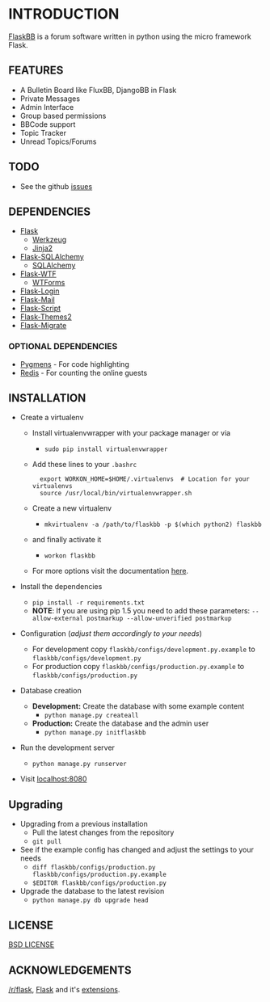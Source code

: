 # INTRODUCTION

[FlaskBB](http://flaskbb.org) is a forum software written in python
using the micro framework Flask.


## FEATURES

* A Bulletin Board like FluxBB, DjangoBB in Flask
* Private Messages
* Admin Interface
* Group based permissions
* BBCode support
* Topic Tracker
* Unread Topics/Forums


## TODO

* See the github [issues](https://github.com/sh4nks/flaskbb/issues?state=open)


## DEPENDENCIES

* [Flask](http://flask.pocoo.org)
    * [Werkzeug](http://werkzeug.pocoo.org)
    * [Jinja2](http://jinja.pocoo.org)
* [Flask-SQLAlchemy](http://pythonhosted.org/Flask-SQLAlchemy/)
    * [SQLAlchemy](http://www.sqlalchemy.org/)
* [Flask-WTF](http://pythonhosted.org/Flask-WTF/)
    * [WTForms](http://wtforms.simplecodes.com/docs/1.0.4/)
* [Flask-Login](http://flask-login.readthedocs.org/en/latest/)
* [Flask-Mail](http://pythonhosted.org/flask-mail/)
* [Flask-Script](http://flask-script.readthedocs.org/en/latest/)
* [Flask-Themes2](http://flask-themes2.rtfd.org/)
* [Flask-Migrate](http://flask-migrate.readthedocs.org/en/latest/)


### OPTIONAL DEPENDENCIES

* [Pygmens](http://pygments.org/) - For code highlighting
* [Redis](http://redis.io/) - For counting the online guests


## INSTALLATION

* Create a virtualenv
    * Install virtualenvwrapper with your package manager or via
        * `sudo pip install virtualenvwrapper`
    * Add these lines to your `.bashrc`

            export WORKON_HOME=$HOME/.virtualenvs  # Location for your virtualenvs
            source /usr/local/bin/virtualenvwrapper.sh

    * Create a new virtualenv
        * `mkvirtualenv -a /path/to/flaskbb -p $(which python2) flaskbb`
    * and finally activate it
        * `workon flaskbb`
    * For more options visit the documentation [here](http://virtualenvwrapper.readthedocs.org/en/latest/index.html).


* Install the dependencies
    * `pip install -r requirements.txt`
    * **NOTE**: If you are using pip 1.5 you need to add these parameters: ``--allow-external postmarkup --allow-unverified postmarkup``
* Configuration (_adjust them accordingly to your needs_)
    * For development copy `flaskbb/configs/development.py.example` to `flaskbb/configs/development.py`
    * For production copy `flaskbb/configs/production.py.example` to `flaskbb/configs/production.py`
* Database creation
    * **Development:** Create the database with some example content
        * `python manage.py createall`
    * **Production:** Create the database and the admin user
        * `python manage.py initflaskbb`
* Run the development server
    * `python manage.py runserver`
* Visit [localhost:8080](http://localhost:8080)


## Upgrading

* Upgrading from a previous installation
    * Pull the latest changes from the repository
    * `git pull`
* See if the example config has changed and adjust the settings to your needs
    * `diff flaskbb/configs/production.py flaskbb/configs/production.py.example`
    * `$EDITOR flaskbb/configs/production.py`
* Upgrade the database to the latest revision
    * `python manage.py db upgrade head`


## LICENSE

[BSD LICENSE](http://flask.pocoo.org/docs/license/#flask-license)


## ACKNOWLEDGEMENTS

[/r/flask](http://reddit.com/r/flask), [Flask](http://flask.pocoo.org) and it's [extensions](http://flask.pocoo.org/extensions/).
